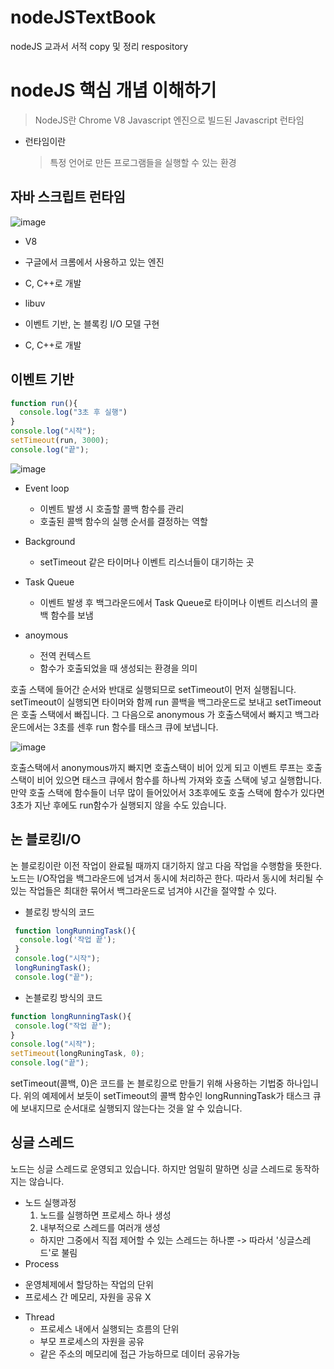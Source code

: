 # nodeJSTextBook
nodeJS 교과서 서적 copy 및 정리 respository


# nodeJS 핵심 개념 이해하기

> NodeJS란 Chrome V8 Javascript 엔진으로 빌드된 Javascript 런타임
  
  * 런타임이란 

    > 특정 언어로 만든 프로그램들을 실행할 수 있는 환경
    

## 자바 스크립트 런타임 

![image](https://user-images.githubusercontent.com/48818574/152919495-ef4e4440-e9cf-4985-8d99-0aeaa39c7a92.png)

* V8
 * 구글에서 크롬에서 사용하고 있는 엔진
 * C, C++로 개발
    
* libuv
 * 이벤트 기반, 논 블록킹 I/O 모델 구현
 * C, C++로 개발


## 이벤트 기반 

```javascript
function run(){
  console.log("3초 후 실행")
}
console.log("시작");
setTimeout(run, 3000);
console.log("끝");

```


![image](https://user-images.githubusercontent.com/48818574/152928638-a239c9d7-53ec-4c1b-bf6d-b8cb88b5ea21.png)

  * Event loop 
    - 이벤트 발생 시 호출할 콜백 함수를 관리 
    - 호출된 콜백 함수의 실행 순서를 결정하는 역할 
  
  * Background
    - setTimeout 같은 타이머나 이벤트 리스너들이 대기하는 곳 
  
  * Task Queue
    - 이벤트 발생 후 백그라운드에서 Task Queue로 타이머나 이벤트 리스너의 콜백 함수를 보냄 
  
  * anoymous 
    - 전역 컨텍스트
    - 함수가 호출되었을 때 생성되는 환경을 의미
  
호출 스택에 들어간 순서와 반대로 실행되므로 setTimeout이 먼저 실행됩니다. setTimeout이 실행되면 타이머와 함께 run 콜백을 백그라운드로 보내고 setTimeout은 호출 스택에서 빠집니다. 그 다음으로 anonymous 가 호출스택에서 빠지고 백그라운드에서는 3초를 센후 run 함수를 태스크 큐에 보냅니다. 
 
![image](https://user-images.githubusercontent.com/48818574/152929421-c16494b0-d07b-4e02-a78d-bf1b3acd23f9.png)

호출스택에서 anonymous까지 빠지면 호출스택이 비어 있게 되고 이벤트 루프는 호출 스택이 비어 있으면 태스크 큐에서 함수를 하나씩 가져와 호출 스택에 넣고 실행합니다. 만약 호출 스택에 함수들이 너무 많이 들어있어서 3초후에도 호출 스택에 함수가 있다면 3초가 지난 후에도 run함수가 실행되지 않을 수도 있습니다. 



## 논 블로킹I/O
 논 블로킹이란 이전 작업이 완료될 때까지 대기하지 않고 다음 작업을 수행함을 뜻한다. 
 노드는 I/O작업을 백그라운드에 넘겨서 동시에 처리하곤 한다. 따라서 동시에 처리될 수 있는 작업들은 최대한 묶어서 백그라운드로 넘겨야 시간을 절약할 수 있다. 
 
 * 블로킹 방식의 코드
```javascript 
 function longRunningTask(){
  console.log('작업 끝');
 }
 console.log("시작");
 longRuningTask();
 console.log("끝");
```
 
 
 * 논블로킹 방식의 코드 
 ```javascript
 function longRunningTask(){
  console.log("작업 끝");
 }
 console.log("시작");
 setTimeout(longRuningTask, 0);
 console.log("끝");
 
```

setTimeout(콜백, 0)은 코드를 논 블로킹으로 만들기 위해 사용하는 기법중 하나입니다. 위의 예제에서 보듯이 setTimeout의 콜백 함수인 longRunningTask가 태스크 큐에 보내지므로 순서대로 실행되지 않는다는 것을 알 수 있습니다. 


## 싱글 스레드 
노드는 싱글 스레드로 운영되고 있습니다. 하지만 엄밀히 말하면 싱글 스레드로 동작하지는 않습니다. 
* 노드 실행과정 
  1. 노드를 실행하면 프로세스 하나 생성 
  2. 내부적으로 스레드를 여러개 생성 
    * 하지만 그중에서 직접 제어할 수 있는 스레드는 하나뿐 -> 따라서 '싱글스레드'로 불림 
* Process
 - 운영체제에서 할당하는 작업의 단위 
 - 프로세스 간 메모리, 자원을 공유 X
  
* Thread
  - 프로세스 내에서 실행되는 흐름의 단위 
  - 부모 프로세스의 자원을 공유
  - 같은 주소의 메모리에 접근 가능하므로 데이터 공유가능




